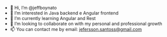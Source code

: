 - 👋 Hi, I’m @jeffboynato
- 👀 I’m interested in Java backend e Angular frontend
- 🌱 I’m currently learning Angular and Rest
- 💞️ I’m looking to collaborate on with my personal and professional growth
- 📫 You can contact me by email: jefersson.santoss@gmail.com

<!---
jeffboynato/jeffboynato is a ✨ special ✨ repository because its `README.md` (this file) appears on your GitHub profile.
You can click the Preview link to take a look at your changes.
--->

